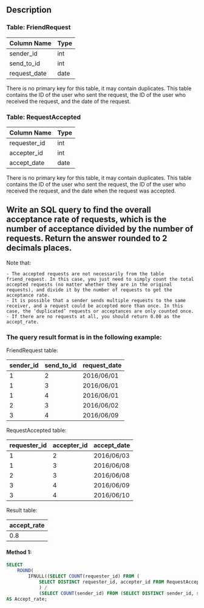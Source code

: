 ## Description

### Table: FriendRequest

| Column Name  | Type |
| ------------ | ---- |
| sender_id    | int  |
| send_to_id   | int  |
| request_date | date |

There is no primary key for this table, it may contain duplicates.
This table contains the ID of the user who sent the request, the ID of the user who received the request, and the date of the request.

### Table: RequestAccepted

| Column Name  | Type |
| ------------ | ---- |
| requester_id | int  |
| accepter_id  | int  |
| accept_date  | date |

There is no primary key for this table, it may contain duplicates.
This table contains the ID of the user who sent the request, the ID of the user who received the request, and the date when the request was accepted.

## Write an SQL query to find the overall acceptance rate of requests, which is the number of acceptance divided by the number of requests. Return the answer rounded to 2 decimals places.

Note that:

    - The accepted requests are not necessarily from the table friend_request. In this case, you just need to simply count the total accepted requests (no matter whether they are in the original requests), and divide it by the number of requests to get the acceptance rate.
    - It is possible that a sender sends multiple requests to the same receiver, and a request could be accepted more than once. In this case, the ‘duplicated’ requests or acceptances are only counted once.
    - If there are no requests at all, you should return 0.00 as the accept_rate.

### The query result format is in the following example:

FriendRequest table:

| sender_id | send_to_id | request_date |
| --------- | ---------- | ------------ |
| 1         | 2          | 2016/06/01   |
| 1         | 3          | 2016/06/01   |
| 1         | 4          | 2016/06/01   |
| 2         | 3          | 2016/06/02   |
| 3         | 4          | 2016/06/09   |

RequestAccepted table:

| requester_id | accepter_id | accept_date |
| ------------ | ----------- | ----------- |
| 1            | 2           | 2016/06/03  |
| 1            | 3           | 2016/06/08  |
| 2            | 3           | 2016/06/08  |
| 3            | 4           | 2016/06/09  |
| 3            | 4           | 2016/06/10  |

Result table:

| accept_rate |
| ----------- |
| 0.8         |

#### Method 1:

```sql
SELECT
    ROUND(
        IFNULL((SELECT COUNT(requester_id) FROM (
            SELECT DISTINCT requester_id, accepter_id FROM RequestAccepted) AS RA
            ) /
            (SELECT COUNT(sender_id) FROM (SELECT DISTINCT sender_id, send_to_id FROM FriendRequest ) AS FR),0), 2)
AS Accept_rate;
```
